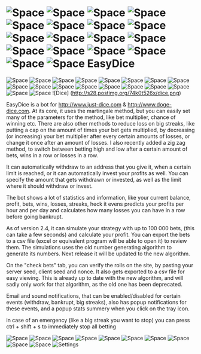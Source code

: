 ![Space](http://s9.postimg.org/a6u7hrql7/space.png) ![Space](http://s9.postimg.org/a6u7hrql7/space.png) ![Space](http://s9.postimg.org/a6u7hrql7/space.png) ![Space](http://s9.postimg.org/a6u7hrql7/space.png) ![Space](http://s9.postimg.org/a6u7hrql7/space.png) ![Space](http://s9.postimg.org/a6u7hrql7/space.png) ![Space](http://s9.postimg.org/a6u7hrql7/space.png) ![Space](http://s9.postimg.org/a6u7hrql7/space.png) ![Space](http://s9.postimg.org/a6u7hrql7/space.png) ![Space](http://s9.postimg.org/a6u7hrql7/space.png) ![Space](http://s9.postimg.org/a6u7hrql7/space.png) ![Space](http://s9.postimg.org/a6u7hrql7/space.png) ![Space](http://s9.postimg.org/a6u7hrql7/space.png) ![Space](http://s9.postimg.org/a6u7hrql7/space.png) ![Space](http://s9.postimg.org/a6u7hrql7/space.png) ![Space](http://s9.postimg.org/a6u7hrql7/space.png) ![Space](http://s9.postimg.org/a6u7hrql7/space.png) ![Space](http://s9.postimg.org/a6u7hrql7/space.png)  EasyDice 
=========
![Space](http://s9.postimg.org/a6u7hrql7/space.png) ![Space](http://s9.postimg.org/a6u7hrql7/space.png) ![Space](http://s9.postimg.org/a6u7hrql7/space.png) ![Space](http://s9.postimg.org/a6u7hrql7/space.png) ![Space](http://s9.postimg.org/a6u7hrql7/space.png) ![Space](http://s9.postimg.org/a6u7hrql7/space.png) ![Space](http://s9.postimg.org/a6u7hrql7/space.png) ![Space](http://s9.postimg.org/a6u7hrql7/space.png) ![Space](http://s9.postimg.org/a6u7hrql7/space.png) ![Space](http://s9.postimg.org/a6u7hrql7/space.png) ![Space](http://s9.postimg.org/a6u7hrql7/space.png) ![Space](http://s9.postimg.org/a6u7hrql7/space.png) ![Space](http://s9.postimg.org/a6u7hrql7/space.png) ![Space](http://s9.postimg.org/a6u7hrql7/space.png) ![Space](http://s9.postimg.org/a6u7hrql7/space.png) ![Space](http://s9.postimg.org/a6u7hrql7/space.png) ![Space](http://s9.postimg.org/a6u7hrql7/space.png) ![Space](http://s9.postimg.org/a6u7hrql7/space.png) ![Dice] (http://s28.postimg.org/74k0t526x/dice.png)



EasyDice is a bot for http://www.just-dice.com
 & http://www.doge-dice.com. At its core, it uses the martingale method, but 
you can easily set many of the parameters for the method, like bet multiplier, chance of winning etc. There are also other 
methods to reduce loss on big streaks, like putting a cap on the amount of times your bet gets multiplied, by decreasing (or 
increasing) your bet multiplier after every certain amounts of losses, or change it once after an amount of losses. I also 
recently added a zig zag method, to switch between betting high and low after a certain amount of bets, wins in a row or 
losses in a row.

It can automatically withdraw to an address that you give it, when a certain limit is reached, or it can automatically invest 
your profits as well. You can specify the amount that gets withdrawn or invested, as well as the limit where it should 
withdraw or invest.

The bot shows a lot of statistics and information, like your current balance, profit, bets, wins, losses, streaks, heck it 
evens predicts your profits per hour and per day and calculates how many losses you can have in a row before going bankrupt.

As of version 2.4, it can simulate your strategy with up to 100 000 bets, (this can take a few seconds) and calculate your 
profit. You can export the bets to a csv file (excel or equivalent program will be able to open it) to review them. The 
simulations uses the old number generating algorithm to generate its numbers. Next release it will be updated to the new 
algorithm.

On the "check bets" tab, you can verify the rolls on the site, by pasting your server seed, client seed and nonce. It also 
gets exported to a csv file for easy viewing. This is already up to date with the new algorithm, and will sadly only work for 
that algorithm, as the old one has been deprecated. 

Email and sound notifications, that can be enabled/disabled for certain events (withdraw, bankrupt, big streaks), also has 
popup notifications for these events, and a popup stats summery when you click on the tray icon.

in case of an emergency (like a big streak you want to stop) you can press ctrl + shift + s to immediately stop all betting

![Space](http://s9.postimg.org/a6u7hrql7/space.png) ![Space](http://s9.postimg.org/a6u7hrql7/space.png) ![Space](http://s9.postimg.org/a6u7hrql7/space.png) ![Space](http://s9.postimg.org/a6u7hrql7/space.png) ![Space](http://s9.postimg.org/a6u7hrql7/space.png) ![Space](http://s9.postimg.org/a6u7hrql7/space.png) ![Space](http://s9.postimg.org/a6u7hrql7/space.png) ![Space](http://s9.postimg.org/a6u7hrql7/space.png) ![Space](http://s9.postimg.org/a6u7hrql7/space.png) ![Space](http://s9.postimg.org/a6u7hrql7/space.png) ![Settings](http://s1.postimg.org/vvtcvdjm7/settings.png) 

